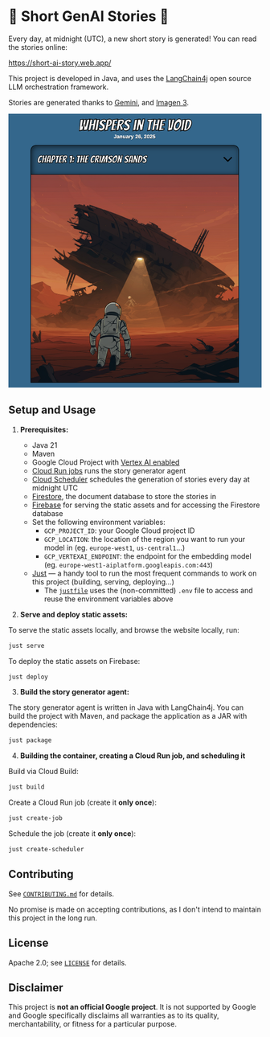 # 🧠 Short GenAI Stories 📕

Every day, at midnight (UTC), a new short story is generated!
You can read the stories online: 

https://short-ai-story.web.app/

This project is developed in Java, and uses the [LangChain4j](https://docs.langchain4j.dev/) open source LLM orchestration framework.

Stories are generated thanks to [Gemini](https://cloud.google.com/vertex-ai/generative-ai/docs/overview), 
and [Imagen 3](https://cloud.google.com/vertex-ai/generative-ai/docs/image/overview).

![Example story illustration](example-story.png)

## Setup and Usage

1. **Prerequisites:**
    - Java 21
    - Maven
    - Google Cloud Project with [Vertex AI enabled](https://cloud.google.com/vertex-ai/docs/start/cloud-environment)
    - [Cloud Run jobs](https://cloud.google.com/run/docs/create-jobs) runs the story generator agent
    - [Cloud Scheduler](https://cloud.google.com/scheduler/docs/schedule-run-cron-job-gcloud) schedules the generation of stories every day at midnight UTC
    - [Firestore](https://cloud.google.com/firestore), the document database to store the stories in 
    - [Firebase](https://firebase.google.com/) for serving the static assets and for accessing the Firestore database 
    - Set the following environment variables:
      - `GCP_PROJECT_ID`: your Google Cloud project ID
      - `GCP_LOCATION`: the location of the region you want to run your model in (eg. `europe-west1`, `us-central1`...)
      - `GCP_VERTEXAI_ENDPOINT`: the endpoint for the embedding model (eg. `europe-west1-aiplatform.googleapis.com:443`)
    - [Just](https://just.systems/) — a handy tool to run the most frequent commands to work on this project (building, serving, deploying...)
      - The [`justfile`](justfile) uses the (non-committed) `.env` file to access and reuse the environment variables above

2. **Serve and deploy static assets:**

To serve the static assets locally, and browse the website locally, run:

```bash
just serve
```

To deploy the static assets on Firebase:

```bash
just deploy
```

3. **Build the story generator agent:**

The story generator agent is written in Java with LangChain4j.
You can build the project with Maven, and package the application as a JAR with dependencies:

```bash
just package
```

4. **Building the container, creating a Cloud Run job, and scheduling it**

Build via Cloud Build:

```bash
just build
```

Create a Cloud Run job (create it **only once**):

```bash
just create-job
````

Schedule the job (create it **only once**):

```bash
just create-scheduler
```

## Contributing

See [`CONTRIBUTING.md`](CONTRIBUTING.md) for details.

No promise is made on accepting contributions, as I don't intend to maintain this project in the long run.

## License

Apache 2.0; see [`LICENSE`](LICENSE) for details.

## Disclaimer

This project is **not an official Google project**. It is not supported by
Google and Google specifically disclaims all warranties as to its quality,
merchantability, or fitness for a particular purpose.